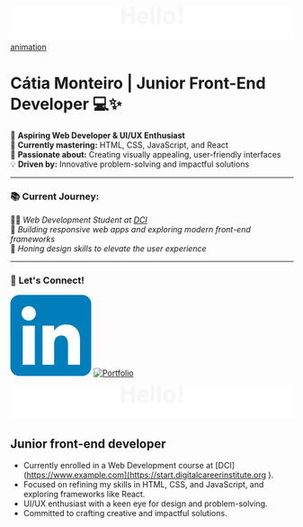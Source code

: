 ![header](./header2.svg)
[animation](https://lottie.host/embed/7b694bac-2f6a-463a-9843-3796accd5ae0/JrOe1zyaDY.json)
# **Cátia Monteiro** | Junior Front-End Developer 💻✨ 

🚀 **Aspiring Web Developer & UI/UX Enthusiast**  
🌱 **Currently mastering:** HTML, CSS, JavaScript, and React  
🎨 **Passionate about:** Creating visually appealing, user-friendly interfaces  
💡 **Driven by:** Innovative problem-solving and impactful solutions  

---

### 📚 **Current Journey:**  
🧑‍💻 *Web Development Student at [DCI](https://start.digitalcareerinstitute.org)*  
🔧 *Building responsive web apps and exploring modern front-end frameworks*  
🎯 *Honing design skills to elevate the user experience*

---
### 💼 **Let's Connect!**

[![LinkedIn](./LinkedIn_icon.svg)](https://www.linkedin.com/in/catia-example) 
[![Portfolio](./portfolio_icon.svg)](https://yourportfolio.com) 




![header](./header2.svg)

## Junior front-end developer 

- Currently enrolled in a Web Development course at [DCI](https://www.example.com](https://start.digitalcareerinstitute.org ).
- Focused on refining my skills in HTML, CSS, and JavaScript, and exploring frameworks like React.
- UI/UX enthusiast with a keen eye for design and problem-solving.
- Committed to crafting creative and impactful solutions.
  
[def]: ./header.gif
[def2]: ./LinkedIn_icon.svg
